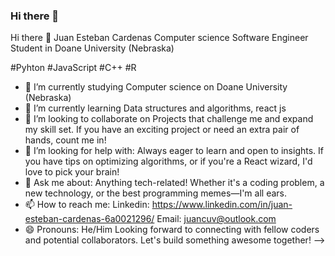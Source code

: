 ### Hi there 👋

Hi there 👋
Juan Esteban Cardenas
Computer science Software Engineer Student in Doane University (Nebraska)

#Pyhton #JavaScript #C++ #R
- 🔭 I’m currently studying Computer science on Doane University (Nebraska)
- 🌱 I’m currently learning Data structures and algorithms, react js
- 👯 I’m looking to collaborate on Projects that challenge me and expand my skill set. If you have an exciting project or need an extra pair of hands, count me in!
- 🤔 I’m looking for help with:
  Always eager to learn and open to insights. If you have tips on optimizing algorithms, or if you're a React wizard, I'd love to pick your brain!
- 💬 Ask me about: 
  Anything tech-related! Whether it's a coding problem, a new technology, or the best programming memes—I'm all ears.
- 📫 How to reach me: 
  Linkedin: https://www.linkedin.com/in/juan-esteban-cardenas-6a0021296/
  Email: juancuv@outlook.com
- 😄 Pronouns: He/Him
Looking forward to connecting with fellow coders and potential collaborators. Let's build something awesome together!
-->
